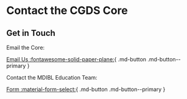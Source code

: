 # Contact the CGDS Core

## Get in Touch

Email the Core:

[Email Us :fontawesome-solid-paper-plane:](mailto:CGDS@mdibl.org){ .md-button .md-button--primary }

Contact the MDIBL Education Team: 

[Form :material-form-select:](https://mdibl.org/education/contact-education/){ .md-button .md-button--primary }